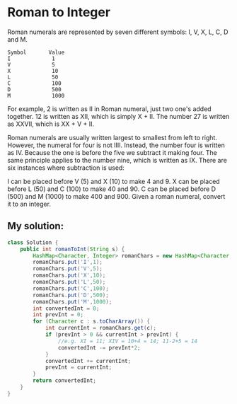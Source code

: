 # Roman to Integer

Roman numerals are represented by seven different symbols: I, V, X, L, C, D and M.

```
Symbol       Value
I             1
V             5
X             10
L             50
C             100
D             500
M             1000
```


For example, 2 is written as II in Roman numeral, just two one's added together. 12 is written as XII, which is simply X + II. The number 27 is written as XXVII, which is XX + V + II.

Roman numerals are usually written largest to smallest from left to right. However, the numeral for four is not IIII. Instead, the number four is written as IV. Because the one is before the five we subtract it making four. The same principle applies to the number nine, which is written as IX. There are six instances where subtraction is used:

I can be placed before V (5) and X (10) to make 4 and 9. 
X can be placed before L (50) and C (100) to make 40 and 90. 
C can be placed before D (500) and M (1000) to make 400 and 900.
Given a roman numeral, convert it to an integer.

## My solution:

```Java
class Solution {
    public int romanToInt(String s) {
        HashMap<Character, Integer> romanChars = new HashMap<Character, Integer>();
        romanChars.put('I',1);
        romanChars.put('V',5);
        romanChars.put('X',10);
        romanChars.put('L',50);
        romanChars.put('C',100);
        romanChars.put('D',500);
        romanChars.put('M',1000);
        int convertedInt = 0;
        int prevInt = 0;
        for (Character c : s.toCharArray()) {
            int currentInt = romanChars.get(c);
            if (prevInt > 0 && currentInt > prevInt) {
                //e.g. XI = 11; XIV = 10+4 = 14; 11-2+5 = 14
                convertedInt -= prevInt*2;
            }
            convertedInt += currentInt;
            prevInt = currentInt;
        }
        return convertedInt;
    }
}
```
